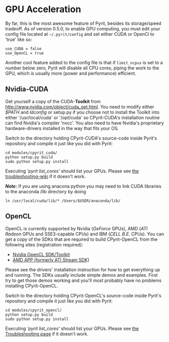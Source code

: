# GPU Acceleration #

By far, this is the most awesome feature of Pyrit, besides its storage/speed tradeoff. As of version 0.5.0, to enable GPU computing, you must edit your config file located at `~/.pyrit/config` and set either 
CUDA or OpenCl to 'true' like so:

```
use_CUDA = false
use_OpenCL = true
```
Another cool feature added to the config file is that if `limit_ncpus` is set to a number below zero, Pyrit will disable all CPU cores, piping the work to the GPU, which is usually more (power and performance) efficient.

## Nvidia-CUDA ##

Get yourself a copy of the CUDA-**Toolkit** from http://www.nvidia.com/object/cuda_get.html. You need to modify either _$PATH_ and _ldconfig_ or setup.py if you choose not to install the Toolkit into either '/usr/local/cuda' or '/opt/cuda' so CPyrit-CUDA's installation routine can find Nvidia's compiler 'nvcc'. You also need to have Nvidia's proprietary hardware-drivers installed in the way that fits your OS.

Switch to the directory holding CPyrit-CUDA's source-code inside Pyrit's repository and compile it just like you did with Pyrit:

```
cd modules/cpyrit_cuda/
python setup.py build
sudo python setup.py install
```

Executing _'pyrit list\_cores'_ should list your GPUs. Please see [the troubleshooting-wiki](https://github.com/JPaulMora/Pyrit/wiki/Troubleshooting) if it doesn't work.

**_Note:_** If you are using anacona python you may need to link CUDA libraries to the anaconda /lib directory by doing 

`ln /usr/local/cuda/lib/* /Users/$USER/anaconda/lib/`

## OpenCL ##

OpenCL is currently supported by Nvidia (_GeForce_ GPUs), AMD (_ATI Radeon_ GPUs and SSE3-capable CPUs) and IBM (_CELL B.E._ CPUs). You can get a copy of the SDKs that are required to build CPyrit-OpenCL from the following sites (registration required):

  * [Nvidia OpenCL SDK/Toolkit](http://developer.nvidia.com/object/opencl-download.html)
  * [AMD APP (formerly ATI Stream SDK)](http://developer.amd.com/tools-and-sdks/opencl-zone/amd-accelerated-parallel-processing-app-sdk/)


Please see the drivers' installation instruction for how to get everything up and running. The SDKs usually include simple demos and examples. First try to get those demos working and you'll most probably have no problems installing CPyrit-OpenCL.

Switch to the directory holding CPyrit-OpenCL's source-code inside Pyrit's repository and compile it just like you did with Pyrit:
```
cd modules/cpyrit_opencl/
python setup.py build
sudo python setup.py install
```

Executing _'pyrit list\_cores'_ should list your GPUs. Please see [the Troubleshooting page](https://github.com/JPaulMora/Pyrit/wiki/Troubleshooting) if it doesn't work.